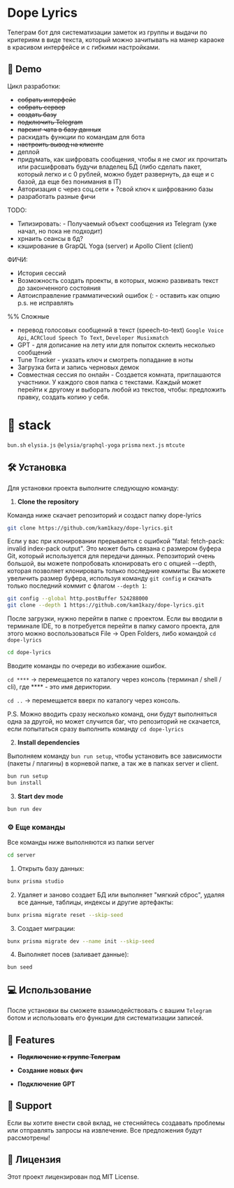 # Dope Lyrics

Телеграм бот для систематизации заметок из группы и выдачи по критериям в виде текста, который можно зачитывать на манер караоке в красивом интерфейсе и с гибкими настройками.

## 🚀 Demo

Цикл разработки:
- ~~собрать интерфейс~~
- ~~собрать сервер~~
- ~~создать базу~~
- ~~подключить Telegram~~
- ~~парсинг чата в базу данных~~
- раскидать функции по командам для бота
- ~~настроить вывод на клиенте~~
- деплой
- придумать, как шифровать сообщения, чтобы я не смог их прочитать или расшифровать будучи владелец БД
  (либо сделать пакет, который легко и с 0 рублей, можно будет развернуть, да еще и с базой, да еще без понимания в IT)
- Авторизация с через соц.сети + ?свой ключ к шифрованию базы
- разработать разные фичи

TODO: 
- Типизировать: - Получаемый объект сообщения из Telegram (уже начал, но пока не подходит)
- хрнаить сеансы в бд?
- кэширование в GrapQL Yoga (server) и Apollo Client (client)

ФИЧИ:
- История сессий
- Возможность создать проекты, в которых, можно развивать текст до законченного состояния
- Автоисправление грамматический ошибок (: - оставить как опцию
  p.s. не исправлять 

%% Сложные
- перевод голосовых сообщений в текст (speech-to-text)
  `Google Voice Api`,
  `ACRCloud Speech To Text`,
  `Developer Musixmatch`
- GPT - для дописание на лету или для попыток склеить несколько сообщений
- Tune Tracker - указать ключ и смотреть попадание в ноты
- Загрузка бита и запись черновых демок
- Совместная сессия по онлайн - Создается комната, приглашаются участники. У каждого своя папка с текстами. Каждый может перейти к другому и выборать любой из текстов, чтобы: предложить правку, создать копию у себя. 


# 🌟 stack

`bun.sh`
`elysia.js`
`@elysia/graphql-yoga`
`prisma`
`next.js`
`mtcute`

## 🛠️ Установка

Для установки проекта выполните следующую команду:

1. **Clone the repository**

Команда ниже скачает репозиторий и создаст папку dope-lyrics

```bash
git clone https://github.com/kam1kazy/dope-lyrics.git
```

Если у вас при клонировании прерывается с ошибкой "fatal: fetch-pack: invalid index-pack output".
Это может быть связана с размером буфера Git, который используется для передачи данных.
Репозиторий очень большой, вы можете попробовать клонировать его с опцией --depth, которая позволяет клонировать только последние коммиты:
Вы можете увеличить размер буфера, используя команду `git config` и скачать только последний коммит с флагом `--depth 1`:

```bash
git config --global http.postBuffer 524288000
git clone --depth 1 https://github.com/kam1kazy/dope-lyrics.git
```

После загрузки, нужно перейти в папке с проектом.
Если вы вводили в терминале IDE, то в потребуется перейти в папку самого проекта, для этого можно воспользоваться File -> Open Folders, либо командой `cd dope-lyrics`

```bash
cd dope-lyrics
```
Вводите команды по очереди во избежание ошибок.

`cd ****` -> перемещается по каталогу через консоль (терминал / shell / cli), где **** - это имя дериктории.

`cd ..` -> перемещается вверх по каталогу через консоль.

P.S. Можно вводить сразу несколько команд, они будут выполняться одна за другой, но может случится баг, что репозиторий не скачается, если попытаться сразу выполнить команду `cd dope-lyrics`

2. **Install dependencies**

Выполняем команду `bun run setup`, чтобы установить все зависимости (пакеты / плагины) в корневой папке, а так же в папках server и client.

```bash
bun run setup
bun install
```

3. **Start dev mode**

```bash
bun run dev
```

### ⚙️ Еще команды

Все команды ниже выполняются из папки server

```bash
cd server
```

1. Открыть базу данных:

```bash
bunx prisma studio
```

2. Удаляет и заново создает БД или выполняет "мягкий сброс", удаляя все данные, таблицы, индексы и другие артефакты:

```bash
bunx prisma migrate reset --skip-seed
```

3. Создает миграции:
```bash
bunx prisma migrate dev --name init --skip-seed
```

4. Выполняет посев (заливает данные):
```bash
bun seed
```


## 💻  Использование

После установки вы сможете взаимодействовать с вашим `Telegram` ботом и использовать его функции для систематизации записей.

## 🧐 Features

- **~~Подключение к группе Телеграм~~**

- **Создание новых фич**

- **Подключение GPT**

## 🙏 Support

Если вы хотите внести свой вклад, не стесняйтесь создавать проблемы или отправлять запросы на извлечение. Все предложения будут рассмотрены!

## 🍰 Лицензия

Этот проект лицензирован под MIT License.
